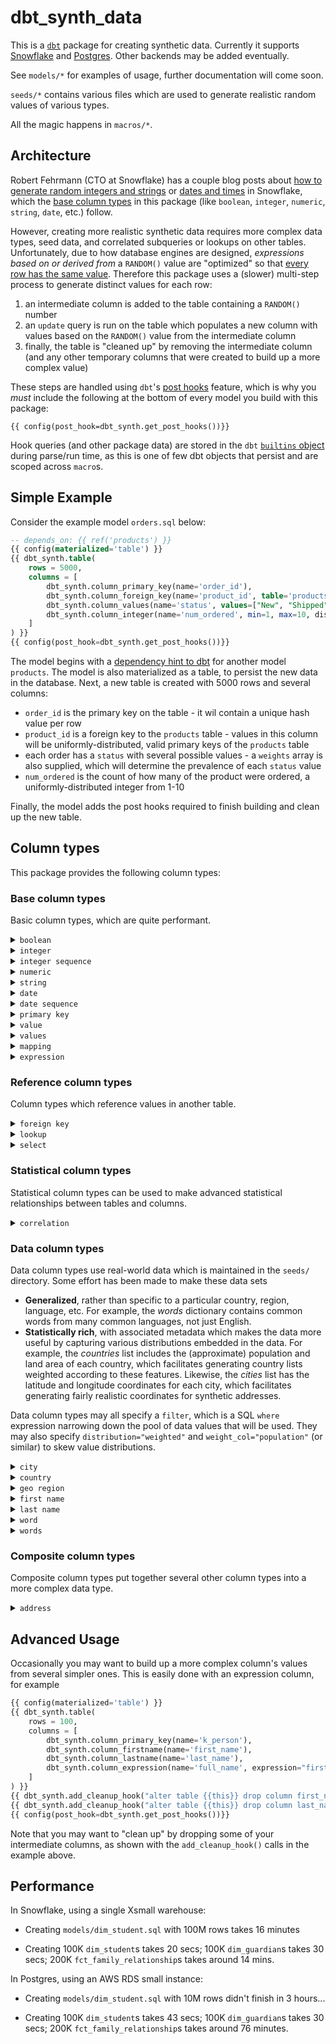 # dbt_synth_data

This is a [`dbt`](https://www.getdbt.com/) package for creating synthetic data. Currently it supports [Snowflake](https://www.snowflake.com/en/) and [Postgres](https://www.postgresql.org/). Other backends may be added eventually.

See `models/*` for examples of usage, further documentation will come soon.

`seeds/*` contains various files which are used to generate realistic random values of various types.

All the magic happens in `macros/*`.



## Architecture
Robert Fehrmann (CTO at Snowflake) has a couple blog posts about [how to generate random integers and strings](https://www.snowflake.com/blog/synthetic-data-generation-at-scale-part-1/) or [dates and times](https://www.snowflake.com/blog/synthetic-data-generation-at-scale-part-2/) in Snowflake, which the [base column types](#base-column-types) in this package (like `boolean`, `integer`, `numeric`, `string`, `date`, etc.) follow.

However, creating more realistic synthetic data requires more complex data types, seed data, and correlated subqueries or lookups on other tables. Unfortunately, due to how database engines are designed, *expressions based on or derived from* a `RANDOM()` value are "optimized" so that <ins>every row has the same value</ins>. Therefore this package uses a (slower) multi-step process to generate distinct values for each row:

1. an intermediate column is added to the table containing a `RANDOM()` number
1. an `update` query is run on the table which populates a new column with values based on the `RANDOM()` value from the intermediate column
1. finally, the table is "cleaned up" by removing the intermediate column (and any other temporary columns that were created to build up a more complex value)

These steps are handled using `dbt`'s [post hooks](https://docs.getdbt.com/reference/resource-configs/pre-hook-post-hook) feature, which is why you *must* include the following at the bottom of every model you build with this package:
```
{{ config(post_hook=dbt_synth.get_post_hooks())}}
```
Hook queries (and other package data) are stored in the `dbt` [`builtins` object](https://docs.getdbt.com/reference/dbt-jinja-functions/builtins) during parse/run time, as this is one of few dbt objects that persist and are scoped across `macro`s.



## Simple Example
Consider the example model `orders.sql` below:
```sql
-- depends_on: {{ ref('products') }}
{{ config(materialized='table') }}
{{ dbt_synth.table(
    rows = 5000,
    columns = [
        dbt_synth.column_primary_key(name='order_id'),
        dbt_synth.column_foreign_key(name='product_id', table='products', column='product_id'),
        dbt_synth.column_values(name='status', values=["New", "Shipped", "Returned", "Lost"], weights=[0.2, 0.5, 0.2, 0.1]),
        dbt_synth.column_integer(name='num_ordered', min=1, max=10, distribution='uniform'),
    ]
) }}
{{ config(post_hook=dbt_synth.get_post_hooks())}}
```
The model begins with a [dependency hint to dbt](https://docs.getdbt.com/reference/dbt-jinja-functions/ref#forcing-dependencies) for another model `products`. The model is also materialized as a table, to persist the new data in the database. Next, a new table is created with 5000 rows and several columns:
* `order_id` is the primary key on the table - it wil contain a unique hash value per row
* `product_id` is a foreign key to the `products` table - values in this column will be uniformly-distributed, valid primary keys of the `products` table
* each order has a `status` with several possible values - a `weights` array is also supplied, which will determine the prevalence of each `status` value
* `num_ordered` is the count of how many of the product were ordered, a uniformly-distributed integer from 1-10

Finally, the model adds the post hooks required to finish building and clean up the new table.



## Column types
This package provides the following column types:


### Base column types
Basic column types, which are quite performant.

<details>
<summary><code>boolean</code></summary>

Generates boolean values.
```python
    dbt_synth.column_boolean(name='is_complete', pct_true=0.2),
```
</details>

<details>
<summary><code>integer</code></summary>

Generates integer values.
```python
    dbt_synth.column_integer(name='event_year', min=2000, max=2020, distribution='uniform'),
```
</details>

<details>
<summary><code>integer sequence</code></summary>

Generates an integer sequence (value is incremented at each row).
```python
    dbt_synth.column_integer_sequence(name='day_of_year', step=1, start=1),
```
</details>

<details>
<summary><code>numeric</code></summary>

Generates numeric values.
```python
    dbt_synth.column_numeric(name='price', min=1.99, max=999.99, precision=2),
```
</details>

<details>
<summary><code>string</code></summary>

Generates random strings.
```python
    dbt_synth.column_string(name='password', min_length=10, max_length=20),
```
String characters will include `A-Z`, `a-z`, and `0-9`.
</details>

<details>
<summary><code>date</code></summary>

Generates date values.
```python
    dbt_synth.column_date(name='birth_date', min='1938-01-01', max='1994-12-31'),
```
</details>

<details>
<summary><code>date sequence</code></summary>

Generates a date sequence.
```python
    dbt_synth.column_date_sequence(name='calendar_date', start_date='2020-08-10', step=3),
```
</details>

<details>
<summary><code>primary key</code></summary>

Generates a primary key column.
```python
    dbt_synth.column_primary_key(name='product_id'),
```
</details>

<details>
<summary><code>value</code></summary>

Generates a (single, static) value for every row.
```python
    dbt_synth.column_value(name='is_registered', value='Yes'),
```
</details>

<details>
<summary><code>values</code></summary>

Generates values from a list of possible values, with optional weighting.
```python
    dbt_synth.column_values(name='academic_subject', values=['Mathematics', 'Science', 'English Language Arts', 'Social Studies'], weights=[0.2, 0.3, 0.15, 0.35]),
```
</details>

<details>
<summary><code>mapping</code></summary>

Generates values by mapping from an existing column or expresion to values in a dictionary.
```python
    dbt_synth.column_mapping(name='day_type', expression='is_school_day', mapping=({ true:'Instructional day', false:'Non-instructional day' })),
```
</details>

<details>
<summary><code>expression</code></summary>

Generates values based on an expression (which may refer to other columns, or invoke SQL functions).
```python
    dbt_synth.column_expression(name='week_of_calendar_year', expression="DATE_PART('week', calendar_date)::int", type='int'),
```
</details>


### Reference column types
Column types which reference values in another table.

<details>
<summary><code>foreign key</code></summary>

Generates values that are a primary key of another table.
```python
    dbt_synth.column_foreign_key(name='product_id', table='products', column='id'),
```
</details>

<details>
<summary><code>lookup</code></summary>

Generates values based on looking up values from one column in another table..
```python
    dbt_synth.column_lookup(name='gender', value_col='first_name', lookup_table='synth_firstnames', from_col='name', to_col='gender', funcs=['UPPER']),
```
(`funcs` is an optional array of SQL functions to wrap the `from_col` value in prior to doing the lookup.)
</details>

<details>
<summary><code>select</code></summary>

Generates values by selecting them from another table, optionally weighted using a specified column of the other table.
```python
    dbt_synth.column_select(
            name='random_ajective'',
            value_col="word",
            lookup_table="synth_words",
            distribution="weighted",
            weight_col="prevalence",
            filter="types like '%adjective%'",
            funcs=["INITCAP"]
        )
```
The above will generate randomly-chosen adjectives (based on the specified `filter`), weighted by prevalence.
</details>


### Statistical column types
Statistical column types can be used to make advanced statistical relationships between tables and columns.

<details>
<summary><code>correlation</code></summary>

Generates two or more columns with correlated values.
```python
    {% set birthyear_grade_correlations = ({
        "randseed": dbt_synth.get_randseed(),
        "columns": {
            "birth_year": [ 2010, 2009, 2008, 2007, 2006, 2005, 2004 ],
            "grade": [ 'Eighth grade', 'Ninth grade', 'Tenth grade', 'Eleventh grade', 'Twelfth grade' ]
        },
        "probabilities": [
            [ 0.02, 0.00, 0.00, 0.00, 0.00 ],
            [ 0.15, 0.02, 0.00, 0.00, 0.00 ],
            [ 0.03, 0.15, 0.02, 0.00, 0.00 ],
            [ 0.00, 0.03, 0.15, 0.02, 0.00 ],
            [ 0.00, 0.00, 0.03, 0.15, 0.02 ],
            [ 0.00, 0.00, 0.00, 0.03, 0.15 ],
            [ 0.00, 0.00, 0.00, 0.00, 0.03 ]
        ]
        })
    %}
    ...
    {{ dbt_synth.table(
        rows = var('num_students'),
        columns = [
            dbt_synth.column_primary_key(name='k_student'),
            dbt_synth.column_correlation(data=birthyear_grade_correlations, column='birth_year'),
            dbt_synth.column_correlation(data=birthyear_grade_correlations, column='grade'),
            ...
        ]
    ) }}
    {{ config(post_hook=dbt_synth.get_post_hooks())}}
```
</details>


### Data column types
Data column types use real-world data which is maintained in the `seeds/` directory. Some effort has been made to make these data sets
* **Generalized**, rather than specific to a particular country, region, language, etc. For example, the *words* dictionary contains common words from many common languages, not just English.
* **Statistically rich**, with associated metadata which makes the data more useful by capturing various distributions embedded in the data. For example, the *countries* list includes the (approximate) population and land area of each country, which facilitates generating country lists weighted according to these features. Likewise, the *cities* list has the latitude and longitude coordinates for each city, which facilitates generating fairly realistic coordinates for synthetic addresses.

Data column types may all specify a `filter`, which is a SQL `where` expression narrowing down the pool of data values that will be used. They may also specify `distribution="weighted"` and `weight_col="population"` (or similar) to skew value distributions.

<details>
<summary><code>city</code></summary>

Generates a city, selected from the `synth_cities` seed table.
```python
    dbt_synth.column_city(name='city', distribution="weighted", weight_col="population", filter="timezone like 'Europe/%'"),
```
</details>

<details>
<summary><code>country</code></summary>

Generates a country, selected from the `synth_countries` seed table.
```python
    dbt_synth.column_country(name='country', distribution="weighted", weight_col="population", filter="continent='Europe'"),
```
</details>

<details>
<summary><code>geo region</code></summary>

Generates a geo region (state, province, or territory), selected from the `synth_geo_regions` seed table.
```python
    dbt_synth.column_geo_region(name='geo_region', distribution="weighted", weight_col="population", filter="country='United States'"),
```
</details>

<details>
<summary><code>first name</code></summary>

Generates a first name, selected from the `synth_firstnames` seed table.
```python
    dbt_synth.column_firstname(name='first_name', filter="gender='Male'"),
```
</details>

<details>
<summary><code>last name</code></summary>

Generates a last name, selected from the `synth_lastnames` seed table.
```python
    dbt_synth.column_lastname(name='last_name'),
```
</details>

<details>
<summary><code>word</code></summary>

Generates a single word, selected from the `synth_words` seed table.
```python
    dbt_synth.column_word(name='random_word', distribution="weighted", pos=["noun", "verb"]),
```
The above generates a randomly-selected noun or verb, weighted according to prevalence.
</details>

<details>
<summary><code>words</code></summary>

Generates several words, selected from the `synth_words` seed table.
```python
    dbt_synth.column_words(name='random_phrase', distribution="uniform", n=5, funcs=["INITCAP"]),
```
The above generates a random string of five words, uniformly districbuted, with the first letter of each word capitalized.

Alternatively, you can generate words using format strings, for example
```python
    dbt_synth.column_words(name='course_title', distribution="uniform", format_strings=[
        "{adverb} learning for {adjective} {noun}s",
        "{adverb} {verb} {noun} course"
        ], funcs=["INITCAP"]),
```
This will generate sets of words according to one of the format strings you specify.

Note that this data type is constructed by separately generating a single word `n` times (or, for `format_string`s, the set union of all word instances from any `format_string`) and then concatenating them together, which can be slow if `n` is large (or you have many tokens in your `format_string`s).
</details>


### Composite column types
Composite column types put together several other column types into a more complex data type.

<details>
<summary><code>address</code></summary>

Generates an address, based on `city`, `geo region`, `country`, `words`, and other values.

Creating a column `myaddress` using this macro will also create intermediate columns `myaddress__street_address`, `myaddress__city`, `myaddress__geo_region`, and `myaddress__postal_code` (or whatever `parts` you specify). You can then `add_update_hook()`s that reference these intermediate columns if you'd like. For example:
```python
{{ dbt_synth.table(
    rows = 100,
    columns = [
        dbt_synth.column_primary_key(name='k_person'),
        dbt_synth.column_firstname(name='first_name'),
        dbt_synth.column_lastname(name='last_name'),
        dbt_synth.column_address(name='home_address', countries=['United States of America'],
            parts=['street_address', 'city', 'geo_region', 'country', 'postal_code']),
        dbt_synth.column_expression(name='home_address_street', expression="home_address__street_address"),
        dbt_synth.column_expression(name='home_address_city', expression="home_address__city"),
        dbt_synth.column_expression(name='home_address_geo_region', expression="home_address__geo_region"),
        dbt_synth.column_expression(name='home_address_country', expression="home_address__country"),
        dbt_synth.column_expression(name='home_address_postal_code', expression="home_address__postal_code"),
    ]
) }}
{{ dbt_synth.add_cleanup_hook("alter table {{this}} drop column home_address") or "" }}
{{ config(post_hook=dbt_synth.get_post_hooks())}}
```

Alternatively, you may try something like

```python
{{ dbt_synth.table(
    rows = 100,
    columns = [
        dbt_synth.column_primary_key(name='k_person'),
        dbt_synth.column_firstname(name='first_name'),
        dbt_synth.column_lastname(name='last_name'),
        dbt_synth.column_address(name='home_address_street', countries=['United States of America'], parts=['street_address']),
        dbt_synth.column_address(name='home_address_city', countries=['United States of America'], parts=['city']),
        dbt_synth.column_address(name='home_address_geo_region', countries=['United States of America'], parts=['geo_region']),
        dbt_synth.column_address(name='home_address_country', countries=['United States of America'], parts=['country']),
        dbt_synth.column_address(name='home_address_postal_code', countries=['United States of America'], parts=['postal_code']),
    ]
) }}
{{ config(post_hook=dbt_synth.get_post_hooks())}}
```
</details>


## Advanced Usage
Occasionally you may want to build up a more complex column's values from several simpler ones. This is easily done with an expression column, for example
```python
{{ config(materialized='table') }}
{{ dbt_synth.table(
    rows = 100,
    columns = [
        dbt_synth.column_primary_key(name='k_person'),
        dbt_synth.column_firstname(name='first_name'),
        dbt_synth.column_lastname(name='last_name'),
        dbt_synth.column_expression(name='full_name', expression="first_name || ' ' || last_name"),
    ]
) }}
{{ dbt_synth.add_cleanup_hook("alter table {{this}} drop column first_name") or "" }}
{{ dbt_synth.add_cleanup_hook("alter table {{this}} drop column last_name") or "" }}
{{ config(post_hook=dbt_synth.get_post_hooks())}}
```
Note that you may want to "clean up" by dropping some of your intermediate columns, as shown with the `add_cleanup_hook()` calls in the example above.



## Performance
In Snowflake, using a single Xsmall warehouse:

* Creating `models/dim_student.sql` with 100M rows takes 16 minutes

* Creating 100K `dim_student`s takes 20 secs; 100K `dim_guardian`s takes 30 secs; 200K `fct_family_relationship`s takes around 14 mins.

In Postgres, using an AWS RDS small instance:

* Creating `models/dim_student.sql` with 10M rows didn't finish in 3 hours...

* Creating 100K `dim_student`s takes 43 secs; 100K `dim_guardian`s takes 30 secs; 200K `fct_family_relationship`s takes around 76 minutes.


